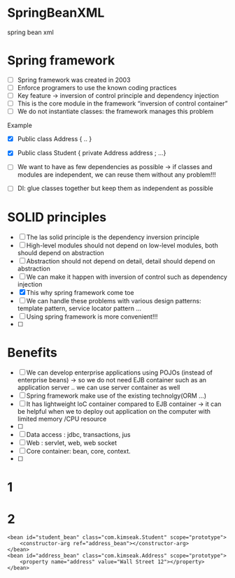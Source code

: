 # SpringBeanXML
spring bean xml

# Spring framework
- [ ] Spring framework was created in 2003
- [ ] Enforce programers to use the known coding practices
- [ ] Key feature -> inversion of control principle and dependency injection
- [ ] This is the core module in the framework “inversion of control container”
- [ ] We do not instantiate classes: the framework manages this problem

Example

- [x] Public class Address { .. }
- [x] Public class Student {  private Address address ; …}
- [ ] We want to have as few dependencies as possible -> if classes and modules are independent, we can reuse them without any problem!!!
- [ ] DI: glue classes together but keep them as independent as possible


# SOLID principles
- [ ] The las solid principle is the dependency inversion principle 
- [ ] High-level modules should not depend on low-level modules, both should depend on abstraction
- [ ] Abstraction should not depend on detail, detail should depend on abstraction
- [ ] We can make it happen with inversion of control such as dependency injection
- [x] This why spring framework come toe
- [ ] We can handle these problems with various design patterns: template pattern, service locator pattern … 
- [ ] Using spring framework is more convenient!!!
- [ ] 

# Benefits

- [ ] We can develop enterprise applications using  POJOs (instead of enterprise beans) -> so we do not need EJB container such as an application server .. we can use server container as well
- [ ] Spring framework make use of the existing technolgy(ORM …)
- [ ] It has lightweight loC container compared  to EJB container -> it can be helpful when we to deploy out application on the computer with limited memory /CPU resource
- [ ] 
- [ ] Data access : jdbc, transactions, jus
- [ ] Web : servlet, web, web socket
- [ ] Core container: bean, core, context.
- [ ] 



# 1
  <bean id="student_bean" class="com.kimseak.Student" scope="singleton" init-method="studentInit" destroy-method="studentDestory">
		<property name="studentName" value="Joe Smith"></property>
	</bean>
  <bean id="student_bean" class="com.kimseak.Student" scope="prototype"></bean>  



# 2
	<bean id="student_bean" class="com.kimseak.Student" scope="prototype">
		<constructor-arg ref="address_bean"></constructor-arg>
	</bean>
	<bean id="address_bean" class="com.kimseak.Address" scope="prototype">
		<property name="address" value="Wall Street 12"></property>
	</bean>
